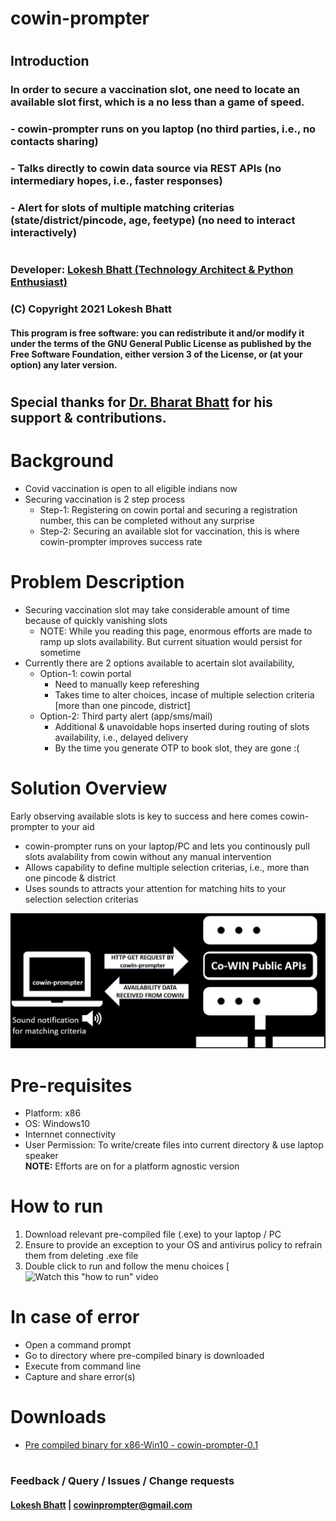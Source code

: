 #
# cowin-prompter
#
#
## Introduction
### In order to secure a vaccination slot, one need to locate an available slot first, which is a no less than a game of speed.
###    - cowin-prompter runs on you laptop (no third parties, i.e., no contacts sharing)
###    - Talks directly to cowin data source via REST APIs (no intermediary hopes, i.e., faster responses)
###    - Alert for slots of multiple matching criterias (state/district/pincode, age, feetype) (no need to interact interactively) 
#
#
### Developer: [Lokesh Bhatt (Technology Architect & Python Enthusiast) ](https://www.linkedin.com/in/lokesh-bhatt-796a2ab/)
### (C) Copyright 2021 Lokesh Bhatt
#### This program is free software: you can redistribute it and/or modify it under the terms of the GNU General Public License as published by the Free Software Foundation, either version 3 of the License, or (at your option) any later version.
#
## Special thanks for [Dr. Bharat Bhatt](https://www.linkedin.com/in/bharat-bhatt-33010748/) for his support & contributions.
# 
#
# Background  
- Covid vaccination is open to all eligible indians now
- Securing vaccination is 2 step process  
   - Step-1: Registering on cowin portal and securing a registration number, this can be completed without any surprise
   - Step-2: Securing an available slot for vaccination, this is where cowin-prompter improves success rate 
#
#
# Problem Description   
- Securing vaccination slot may take considerable amount of time because of quickly vanishing slots  
   - NOTE: While you reading this page, enormous efforts are made to ramp up slots availability. But current situation would persist for sometime
- Currently there are 2 options available to acertain slot availability,  
   - Option-1: cowin portal  
      - Need to manually keep refereshing
      - Takes time to alter choices, incase of multiple selection criteria [more than one pincode, district]
   - Option-2: Third party alert (app/sms/mail)
      - Additional & unavoidable hops inserted during routing of slots availability, i.e., delayed delivery
      - By the time you generate OTP to book slot, they are gone :(  
#
#
# Solution Overview
Early observing available slots is key to success and here comes cowin-prompter to your aid
- cowin-prompter runs on your laptop/PC and lets you continously pull slots avalability from cowin without any manual intervention
- Allows capability to define multiple selection criterias, i.e., more than one pincode & district
- Uses sounds to attracts your attention for matching hits to your selection selection criterias  
  
![Alt text](https://github.com/lokeshbhatt/cowin-prompter/blob/main/cowin-prompter-0.1-working.JPG "cowin-prompter-Technical Framework")
  
#
#
# Pre-requisites
- Platform: x86
- OS: Windows10
- Internnet connectivity
- User Permission: To write/create files into current directory & use laptop speaker  
**NOTE:** Efforts are on for a platform agnostic version
#
#
# How to run
1. Download relevant pre-compiled file (.exe) to your laptop / PC
2. Ensure to provide an exception to your OS and antivirus policy to refrain them from deleting .exe file
3. Double click to run and follow the menu choices
[![Watch this "how to run" video](https://youtu.be/cKnS-hkefNs)
#
#
# In case of error
- Open a command prompt
- Go to directory where pre-compiled binary is downloaded
- Execute from command line
- Capture and share error(s)
#
#
# Downloads
 - [Pre compiled binary for x86-Win10 - cowin-prompter-0.1](https://github.com/lokeshbhatt/cowin-prompter/blob/main/cowin-prompter-0.1.exe)
#
#
### Feedback / Query / Issues / Change requests
#### [Lokesh Bhatt](https://www.linkedin.com/in/lokesh-bhatt-796a2ab/) | cowinprompter@gmail.com
